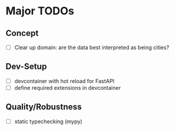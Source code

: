 # Major TODOs

## Concept

- [ ] Clear up domain: are the data best interpreted as being cities?

## Dev-Setup

- [ ] devcontainer with hot reload for FastAPI
- [ ] define required extensions in devcontainer

## Quality/Robustness

- [ ] static typechecking (mypy)